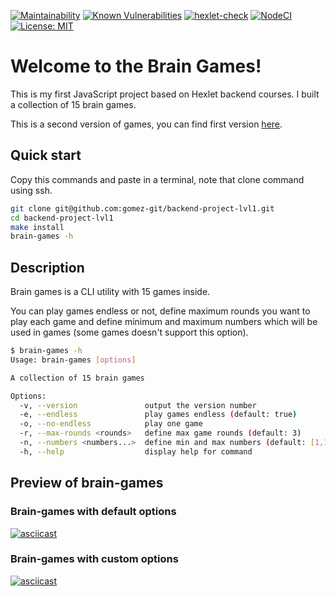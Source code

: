 [![Maintainability](https://api.codeclimate.com/v1/badges/c1484f7a6f9a3cd37df2/maintainability)](https://codeclimate.com/github/gomez-git/backend-project-lvl1/maintainability)
[![Known Vulnerabilities](https://snyk.io/test/github/gomez-git/backend-project-lvl1/badge.svg)](https://snyk.io/test/github/gomez-git/backend-project-lvl1)
[![hexlet-check](https://github.com/gomez-git/backend-project-lvl1/actions/workflows/hexlet-check.yml/badge.svg?branch=main)](https://github.com/gomez-git/backend-project-lvl1/actions/workflows/hexlet-check.yml)
[![NodeCI](https://github.com/gomez-git/backend-project-lvl1/actions/workflows/NodeCI.yml/badge.svg?branch=main)](https://github.com/gomez-git/backend-project-lvl1/actions/workflows/NodeCI.yml)
[![License: MIT](https://img.shields.io/badge/License-MIT-yellow.svg)](https://opensource.org/licenses/MIT)
# Welcome to the Brain Games!
This is my first JavaScript project based on Hexlet backend courses. I built a collection of 15 brain games.

This is a second version of games, you can find first version [here](https://github.com/gomez-git/backend-project-lvl1/tree/v1.0.1).
## Quick start
Copy this commands and paste in a terminal, note that clone command using ssh.
```bash
git clone git@github.com:gomez-git/backend-project-lvl1.git
cd backend-project-lvl1
make install
brain-games -h

```
## Description
Brain games is a CLI utility with 15 games inside.

You can play games endless or not, define maximum rounds you want to play each game and define minimum and maximum numbers which will be used in games (some games doesn't support this option).
```bash
$ brain-games -h
Usage: brain-games [options]

A collection of 15 brain games

Options:
  -v, --version               output the version number
  -e, --endless               play games endless (default: true)
  -o, --no-endless            play one game
  -r, --max-rounds <rounds>   define max game rounds (default: 3)
  -n, --numbers <numbers...>  define min and max numbers (default: [1,100])
  -h, --help                  display help for command
```
## Preview of brain-games
### Brain-games with default options
[![asciicast](https://asciinema.org/a/0U7QZqZh4T5huRVOfPyeY1VcT.svg)](https://asciinema.org/a/0U7QZqZh4T5huRVOfPyeY1VcT)
### Brain-games with custom options
[![asciicast](https://asciinema.org/a/eoAO5Y5IgBtLifATA2CXDTrih.svg)](https://asciinema.org/a/eoAO5Y5IgBtLifATA2CXDTrih)
